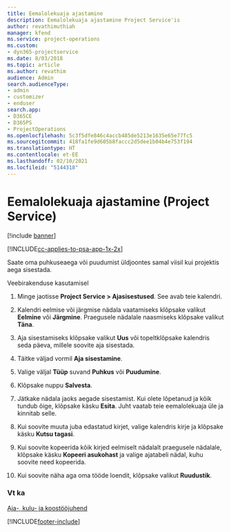 ```yaml
---
title: Eemalolekuaja ajastamine
description: Eemalolekuaja ajastamine Project Service'is
author: revathimuthiah
manager: kfend
ms.service: project-operations
ms.custom:
- dyn365-projectservice
ms.date: 8/03/2018
ms.topic: article
ms.author: revathim
audience: Admin
search.audienceType:
- admin
- customizer
- enduser
search.app:
- D365CE
- D365PS
- ProjectOperations
ms.openlocfilehash: 5c3f5dfe846c4accb485de5213e1635e65e77fc5
ms.sourcegitcommit: 418fa1fe9d605b8faccc2d5dee1b04b4e753f194
ms.translationtype: HT
ms.contentlocale: et-EE
ms.lasthandoff: 02/10/2021
ms.locfileid: "5144318"
---
```

# <a name="schedule-time-off-project-service"></a>Eemalolekuaja ajastamine (Project Service)

[!include [banner](../includes/psa-now-project-operations.md)]

[!INCLUDE[cc-applies-to-psa-app-1x-2x](../includes/cc-applies-to-psa-app-1x-2x.md)]

Saate oma puhkuseaega või puudumist üldjoontes samal viisil kui projektis aega sisestada.  
  
 Veebirakenduse kasutamisel  
  
1.  Minge jaotisse **Project Service > Ajasisestused**. See avab teie kalendri.  
  
2.  Kalendri eelmise või järgmise nädala vaatamiseks klõpsake valikut **Eelmine** või **Järgmine**. Praegusele nädalale naasmiseks klõpsake valikut **Täna**.  
  
3.  Aja sisestamiseks klõpsake valikut **Uus** või topeltklõpsake kalendris seda päeva, millele soovite aja sisestada.  
  
4.  Täitke väljad vormil **Aja sisestamine**.  
  
5.  Valige väljal **Tüüp** suvand **Puhkus** või **Puudumine**.  
  
6.  Klõpsake nuppu **Salvesta**.  
  
7.  Jätkake nädala jaoks aegade sisestamist. Kui olete lõpetanud ja kõik tundub õige, klõpsake käsku **Esita**. Juht vaatab teie eemalolekuaja üle ja kinnitab selle.  
  
8.  Kui soovite muuta juba edastatud kirjet, valige kalendris kirje ja klõpsake käsku **Kutsu tagasi**.  
  
9. Kui soovite kopeerida kõik kirjed eelmiselt nädalalt praegusele nädalale, klõpsake käsku **Kopeeri asukohast** ja valige ajatabeli nädal, kuhu soovite need kopeerida.  
  
10. Kui soovite näha aga oma tööde loendit, klõpsake valikut **Ruudustik**.  
  
### <a name="see-also"></a>Vt ka  
 [Aja-, kulu- ja koostööjuhend](../psa/time-expense-collaboration-guide.md)


[!INCLUDE[footer-include](../includes/footer-banner.md)]